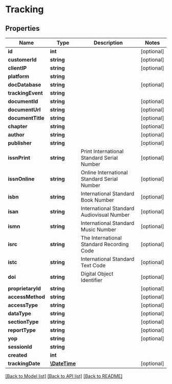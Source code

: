 # Tracking

## Properties
Name | Type | Description | Notes
------------ | ------------- | ------------- | -------------
**id** | **int** |  | [optional] 
**customerId** | **string** |  | [optional] 
**clientIP** | **string** |  | [optional] 
**platform** | **string** |  | 
**docDatabase** | **string** |  | [optional] 
**trackingEvent** | **string** |  | 
**documentId** | **string** |  | [optional] 
**documentUrl** | **string** |  | [optional] 
**documentTitle** | **string** |  | [optional] 
**chapter** | **string** |  | [optional] 
**author** | **string** |  | [optional] 
**publisher** | **string** |  | [optional] 
**issnPrint** | **string** | Print International Standard Serial Number | [optional] 
**issnOnline** | **string** | Online International Standard Serial Number | [optional] 
**isbn** | **string** | International Standard Book Number | [optional] 
**isan** | **string** | International Standard Audiovisual Number | [optional] 
**ismn** | **string** | International Standard Music Number | [optional] 
**isrc** | **string** | The International Standard Recording Code | [optional] 
**istc** | **string** | International Standard Text Code | [optional] 
**doi** | **string** | Digital Object Identifier | [optional] 
**proprietaryId** | **string** |  | [optional] 
**accessMethod** | **string** |  | [optional] 
**accessType** | **string** |  | [optional] 
**dataType** | **string** |  | [optional] 
**sectionType** | **string** |  | [optional] 
**reportType** | **string** |  | [optional] 
**yop** | **string** |  | [optional] 
**sessionId** | **string** |  | 
**created** | **int** |  | 
**trackingDate** | [**\DateTime**](\DateTime.md) |  | [optional] 

[[Back to Model list]](../README.md#documentation-for-models) [[Back to API list]](../README.md#documentation-for-api-endpoints) [[Back to README]](../README.md)


